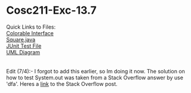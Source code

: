 # Cosc211-Exc-13.7
Quick Links to Files:
<br>
[Colorable Interface](Exercise-13.7/src/geometric/Colorable.java)
<br>
[Square.java](Exercise-13.7/src/geometric/Square.java)
<br>
[JUnit Test File](Exercise-13.7/test/geometric/TestColorable.java)
<br>
[UML Diagram](Exercise-13.7/13.7-UML-Diagram.png)
<br>
<br>
<br>
Edit (7/4):- I forgot to add this earlier, so Im doing it now. The solution on how to test System.out was taken from a Stack Overflow answer by use 'dfa'. Heres a [link](https://stackoverflow.com/questions/1119385/junit-test-for-system-out-println) to the Stack Overflow post.
